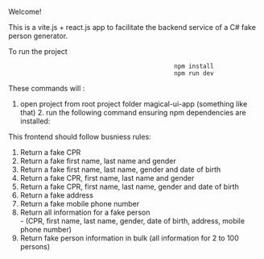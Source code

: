 Welcome! 

This is a vite.js + react.js app to facilitate the backend service of a C# fake person generator.

To run the project 

  
  
                                                  npm install  
                                                  npm run dev






These commands will : 

  1. open project from root project folder magical-ui-app (something like that) 
    2. run the following command ensuring npm dependencies are installed:


This frontend should follow busniess rules: 


1. Return a fake CPR
2. Return a fake first name, last name and gender
3. Return a fake first name, last name, gender and date of birth
4. Return a fake CPR, first name, last name and gender
5. Return a fake CPR, first name, last name, gender and date of birth
6. Return a fake address
7. Return a fake mobile phone number
9. Return all information for a fake person       
        - (CPR, first name, last name, gender, date of birth, address, mobile phone number)
10. Return fake person information in bulk (all information for 2 to 100 persons)
